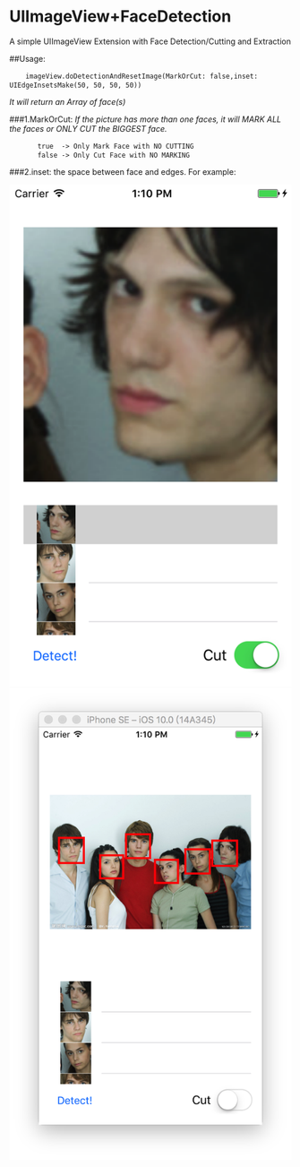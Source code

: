 # UIImageView+FaceDetection
A simple UIImageView Extension with Face Detection/Cutting and Extraction

##Usage:

        imageView.doDetectionAndResetImage(MarkOrCut: false,inset: UIEdgeInsetsMake(50, 50, 50, 50))

_It will return an Array<UIImage> of face(s)_

###1.MarkOrCut: 
_If the picture has more than one faces, it will MARK ALL the faces or ONLY CUT the BIGGEST face._

           true  -> Only Mark Face with NO CUTTING
           false -> Only Cut Face with NO MARKING

###2.inset: the space between face and edges.
For example:

![image](example1.png)
![image](example2.png)
